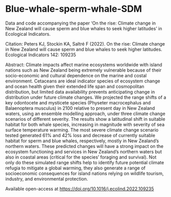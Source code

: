# Blue-whale-sperm-whale-SDM
Data and code accompanying the paper 
‘On the rise: Climate change in New Zealand will cause sperm and blue whales to seek higher latitudes’ in Ecological Indicators.
 
Citation: Peters KJ, Stockin KA, Saltré F (2022). On the rise: Climate change in New Zealand will cause sperm and blue whales to seek higher latitudes. Ecological Indicators 142: 109235
 
Abstract: Climate impacts affect marine ecosystems worldwide with island nations such as New Zealand being extremely vulnerable because of their socio-economic and cultural dependence on the marine and costal environment. Cetaceans are ideal indicator species of ecosystem change and ocean health given their extended life span and cosmopolitan distribution, but limited data availability prevents anticipating change in distribution under future climate changes. We projected the range shifts of a key odontocete and mysticete species (Physeter macrocephalus and Balaenoptera musculus) in 2100 relative to present day in New Zealand waters, using an ensemble modelling approach, under three climate change scenarios of different severity.
The results show a latitudinal shift in suitable habitat for both whale species, increasing in magnitude with severity of sea surface temperature warming. The most severe climate change scenario tested generated 61% and 42% loss and decrease of currently suitable habitat for sperm and blue whales, respectively, mostly in New Zealand’s northern waters. These predicted changes will have a strong impact on the ecosystem functioning and services in New Zealand’s northern waters but also in coastal areas (critical for the species’ foraging and survival). Not only do these simulated range shifts help to identify future potential climate refugia to mitigate a global warming, they also generate a range of socioeconomic consequences for island nations relying on wildlife tourism, industry, and environmental protection.
 
Available open-access at https://doi.org/10.1016/j.ecolind.2022.109235
